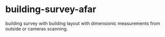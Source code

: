 # building-survey-afar
building survey with building layout with dimensionic measurements from outside or cameras scanning. 

